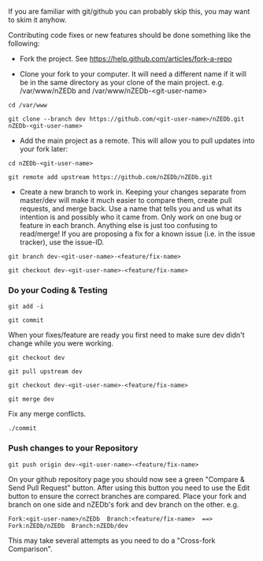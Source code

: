 If you are familiar with git/github you can probably skip this, you may want to skim it anyhow.

Contributing code fixes or new features should be done something like the following:

* Fork the project. See https://help.github.com/articles/fork-a-repo

* Clone your fork to your computer. It will need a different name if it will be in the same directory as your clone of the main project. e.g. /var/www/nZEDb and /var/www/nZEDb-&lt;git-user-name&gt;

`cd /var/www`

`git clone --branch dev https://github.com/<git-user-name>/nZEDb.git nZEDb-<git-user-name>`

* Add the main project as a remote. This will allow you to pull updates into your fork later:

`cd nZEDb-<git-user-name>`

`git remote add upstream https://github.com/nZEDb/nZEDb.git`

* Create a new branch to work in. Keeping your changes separate from master/dev will make it much easier to compare them, create pull requests, and merge back. Use a name that tells you and us what its intention is and possibly who it came from. Only work on one bug or feature in each branch. Anything else is just too confusing to read/merge! If you are proposing a fix for a known issue (i.e. in the issue tracker), use the issue-ID.

`git branch dev-<git-user-name>-<feature/fix-name>`

`git checkout dev-<git-user-name>-<feature/fix-name>`

### Do your Coding & Testing

`git add -i`

`git commit`

When your fixes/feature are ready you first need to make sure dev didn't change while you were working.

`git checkout dev`

`git pull upstream dev`

`git checkout dev-<git-user-name>-<feature/fix-name>`

`git merge dev`

Fix any merge conflicts.

`./commit`

### Push changes to your Repository

`git push origin dev-<git-user-name>-<feature/fix-name>`

On your github repository page you should now see a green "Compare & Send Pull Request" button. After using this button you need to use the Edit button to ensure the correct branches are compared. Place your fork and branch on one side and nZEDb's fork and dev branch on the other. e.g. 

`Fork:<git-user-name>/nZEDb  Branch:<feature/fix-name>  ==>  Fork:nZEDb/nZEDb  Branch:nZEDb/dev`

This may take several attempts as you need to do a "Cross-fork Comparison".